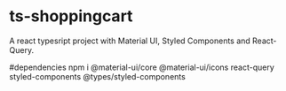 # ts-shoppingcart
A react typesript project with Material UI, Styled Components and React-Query.

#dependencies
npm i @material-ui/core @material-ui/icons react-query styled-components @types/styled-components
